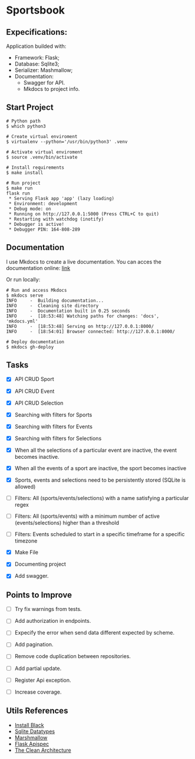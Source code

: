 # Sportsbook

## Expecifications:

Application builded with:
- Framework: Flask;
- Database: Sqlite3;
- Serializer: Mashmallow;
- Documentation:
    - Swagger for API.
    - Mkdocs to project info.

## Start Project

```shell
# Python path
$ which python3

# Create virtual enviroment
$ virtualenv --python='/usr/bin/python3' .venv

# Activate virtual enviroment
$ source .venv/bin/activate 

# Install requirements
$ make install

# Run project
$ make run
flask run
 * Serving Flask app 'app' (lazy loading)
 * Environment: development
 * Debug mode: on
 * Running on http://127.0.0.1:5000 (Press CTRL+C to quit)
 * Restarting with watchdog (inotify)
 * Debugger is active!
 * Debugger PIN: 164-808-289

```

## Documentation
I use Mkdocs to create a live documentation. You can acces the documentation online: [link](https://handboy.github.io/sport-book/)

Or run locally:

```shell
# Run and access Mkdocs
$ mkdocs serve
INFO     -  Building documentation...
INFO     -  Cleaning site directory
INFO     -  Documentation built in 0.25 seconds
INFO     -  [18:53:48] Watching paths for changes: 'docs', 'mkdocs.yml'
INFO     -  [18:53:48] Serving on http://127.0.0.1:8000/
INFO     -  [18:54:01] Browser connected: http://127.0.0.1:8000/

# Deploy documentation
$ mkdocs gh-deploy
```

## Tasks
- [X] API CRUD Sport
- [X] API CRUD Event
- [X] API CRUD Selection
- [X] Searching with filters for Sports
- [X] Searching with filters for Events
- [X] Searching with filters for Selections
- [X] When all the selections of a particular event are inactive, the event becomes inactive.
- [X] When all the events of a sport are inactive, the sport becomes inactive
- [X] Sports, events and selections need to be persistently stored (SQLite is allowed)
- [ ] Filters: All (sports/events/selections) with a name satisfying a particular regex
- [ ] Filters: All (sports/events) with a minimum number of active (events/selections) higher than a threshold
- [ ] Filters: Events scheduled to start in a specific timeframe for a specific timezone
- [X] Make File
- [X] Documenting project
- [X] Add swagger.


## Points to Improve
- [ ] Try fix warnings from tests.
- [ ] Add authorization in endpoints.
- [ ] Expecify the error when send data different expected by scheme.
- [ ] Add pagination.
- [ ] Remove code duplication between repositories.
- [ ] Add partial update.
- [ ] Register Api exception.
- [ ] Increase coverage.


## Utils References
- [Install Black](https://marcobelo.medium.com/setting-up-python-black-on-visual-studio-code-5318eba4cd00)
- [Sqlite Datatypes](https://www.sqlite.org/datatype3.html)
- [Marshmallow](https://marshmallow.readthedocs.io/en/stable/index.html)
- [Flask Apispec](https://flask-apispec.readthedocs.io/en/latest/usage.html)
- [The Clean Architecture](https://blog.cleancoder.com/uncle-bob/2012/08/13/the-clean-architecture.html)